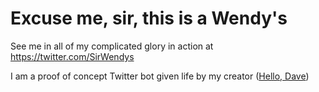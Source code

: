 # Excuse me, sir, this is a Wendy's

See me in all of my complicated glory in action at https://twitter.com/SirWendys

I am a proof of concept Twitter bot given life by my creator ([Hello, Dave](https://youtu.be/tgI7kIkwca8)) 
